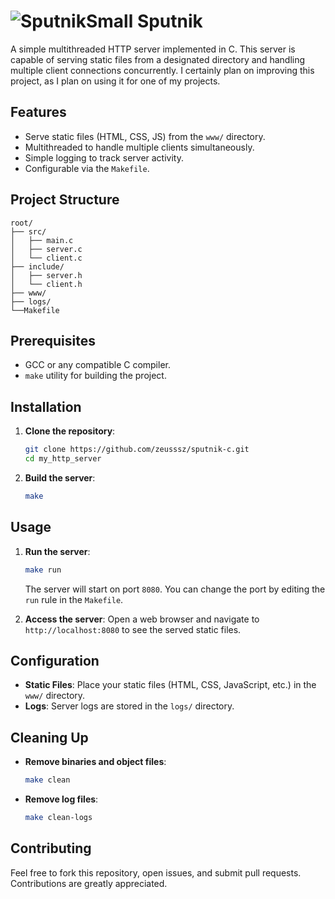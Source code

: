 # ![SputnikSmall](https://github.com/user-attachments/assets/32b78cb6-433c-4a0f-8c1f-520a1cf688fe) Sputnik

A simple multithreaded HTTP server implemented in C. This server is capable of serving static files from a designated directory and handling multiple client connections concurrently. 
I certainly plan on improving this project, as I plan on using it for one of my projects.

## Features

- Serve static files (HTML, CSS, JS) from the `www/` directory.
- Multithreaded to handle multiple clients simultaneously.
- Simple logging to track server activity.
- Configurable via the `Makefile`.

## Project Structure

```
root/
├── src/
│   ├── main.c
│   ├── server.c
│   └── client.c
├── include/
│   ├── server.h
│   └── client.h
├── www/
├── logs/
└──Makefile
```

## Prerequisites

- GCC or any compatible C compiler.
- `make` utility for building the project.

## Installation

1. **Clone the repository**:
   ```bash
   git clone https://github.com/zeusssz/sputnik-c.git
   cd my_http_server
   ```

2. **Build the server**:
   ```bash
   make
   ```

## Usage

1. **Run the server**:
   ```bash
   make run
   ```

   The server will start on port `8080`. You can change the port by editing the `run` rule in the `Makefile`.

2. **Access the server**:
   Open a web browser and navigate to `http://localhost:8080` to see the served static files.

## Configuration

- **Static Files**: Place your static files (HTML, CSS, JavaScript, etc.) in the `www/` directory.
- **Logs**: Server logs are stored in the `logs/` directory.

## Cleaning Up

- **Remove binaries and object files**:
  ```bash
  make clean
  ```

- **Remove log files**:
  ```bash
  make clean-logs
  ```

## Contributing

Feel free to fork this repository, open issues, and submit pull requests. Contributions are greatly appreciated.
